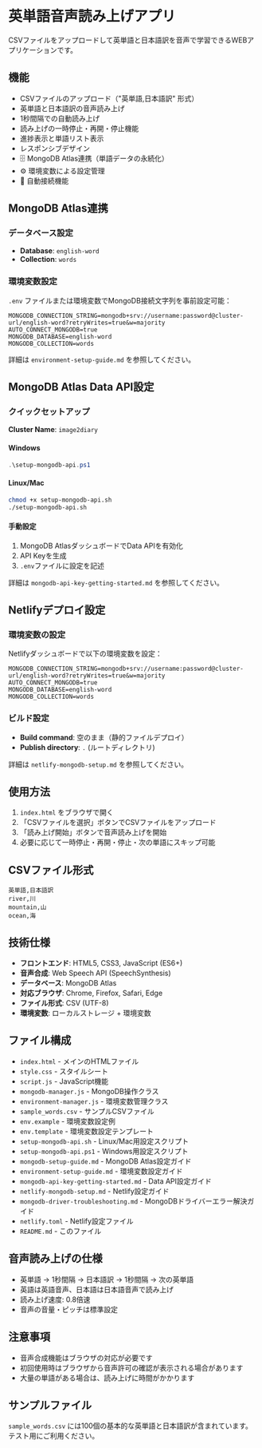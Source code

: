 # 英単語音声読み上げアプリ

CSVファイルをアップロードして英単語と日本語訳を音声で学習できるWEBアプリケーションです。

## 機能

- CSVファイルのアップロード（"英単語,日本語訳" 形式）
- 英単語と日本語訳の音声読み上げ
- 1秒間隔での自動読み上げ
- 読み上げの一時停止・再開・停止機能
- 進捗表示と単語リスト表示
- レスポンシブデザイン
- 🗄️ MongoDB Atlas連携（単語データの永続化）
- ⚙️ 環境変数による設定管理
- 🔄 自動接続機能

## MongoDB Atlas連携

### データベース設定
- **Database**: `english-word`
- **Collection**: `words`

### 環境変数設定
`.env` ファイルまたは環境変数でMongoDB接続文字列を事前設定可能：

```env
MONGODB_CONNECTION_STRING=mongodb+srv://username:password@cluster-url/english-word?retryWrites=true&w=majority
AUTO_CONNECT_MONGODB=true
MONGODB_DATABASE=english-word
MONGODB_COLLECTION=words
```

詳細は `environment-setup-guide.md` を参照してください。

## MongoDB Atlas Data API設定

### クイックセットアップ

**Cluster Name**: `image2diary`

#### Windows
```powershell
.\setup-mongodb-api.ps1
```

#### Linux/Mac
```bash
chmod +x setup-mongodb-api.sh
./setup-mongodb-api.sh
```

#### 手動設定
1. MongoDB AtlasダッシュボードでData APIを有効化
2. API Keyを生成
3. `.env`ファイルに設定を記述

詳細は `mongodb-api-key-getting-started.md` を参照してください。

## Netlifyデプロイ設定

### 環境変数の設定
Netlifyダッシュボードで以下の環境変数を設定：

```
MONGODB_CONNECTION_STRING=mongodb+srv://username:password@cluster-url/english-word?retryWrites=true&w=majority
AUTO_CONNECT_MONGODB=true
MONGODB_DATABASE=english-word
MONGODB_COLLECTION=words
```

### ビルド設定
- **Build command**: 空のまま（静的ファイルデプロイ）
- **Publish directory**: `.` (ルートディレクトリ)

詳細は `netlify-mongodb-setup.md` を参照してください。

## 使用方法

1. `index.html` をブラウザで開く
2. 「CSVファイルを選択」ボタンでCSVファイルをアップロード
3. 「読み上げ開始」ボタンで音声読み上げを開始
4. 必要に応じて一時停止・再開・停止・次の単語にスキップ可能

## CSVファイル形式

```
英単語,日本語訳
river,川
mountain,山
ocean,海
```

## 技術仕様

- **フロントエンド**: HTML5, CSS3, JavaScript (ES6+)
- **音声合成**: Web Speech API (SpeechSynthesis)
- **データベース**: MongoDB Atlas
- **対応ブラウザ**: Chrome, Firefox, Safari, Edge
- **ファイル形式**: CSV (UTF-8)
- **環境変数**: ローカルストレージ + 環境変数

## ファイル構成

- `index.html` - メインのHTMLファイル
- `style.css` - スタイルシート
- `script.js` - JavaScript機能
- `mongodb-manager.js` - MongoDB操作クラス
- `environment-manager.js` - 環境変数管理クラス
- `sample_words.csv` - サンプルCSVファイル
- `env.example` - 環境変数設定例
- `env.template` - 環境変数設定テンプレート
- `setup-mongodb-api.sh` - Linux/Mac用設定スクリプト
- `setup-mongodb-api.ps1` - Windows用設定スクリプト
- `mongodb-setup-guide.md` - MongoDB Atlas設定ガイド
- `environment-setup-guide.md` - 環境変数設定ガイド
- `mongodb-api-key-getting-started.md` - Data API設定ガイド
- `netlify-mongodb-setup.md` - Netlify設定ガイド
- `mongodb-driver-troubleshooting.md` - MongoDBドライバーエラー解決ガイド
- `netlify.toml` - Netlify設定ファイル
- `README.md` - このファイル

## 音声読み上げの仕様

- 英単語 → 1秒間隔 → 日本語訳 → 1秒間隔 → 次の英単語
- 英語は英語音声、日本語は日本語音声で読み上げ
- 読み上げ速度: 0.8倍速
- 音声の音量・ピッチは標準設定

## 注意事項

- 音声合成機能はブラウザの対応が必要です
- 初回使用時はブラウザから音声許可の確認が表示される場合があります
- 大量の単語がある場合は、読み上げに時間がかかります

## サンプルファイル

`sample_words.csv` には100個の基本的な英単語と日本語訳が含まれています。テスト用にご利用ください。
